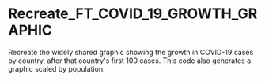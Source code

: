 # Recreate_FT_COVID_19_GROWTH_GRAPHIC
Recreate the widely shared graphic showing the growth in COVID-19 cases by country, after that country's first 100 cases. This code also generates a graphic scaled by population.
